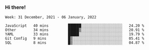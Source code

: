 ### Hi there!

<!--START_SECTION:waka-->
```text
Week: 31 December, 2021 - 06 January, 2022

JavaScript   40 mins         ██████░░░░░░░░░░░░░░░░░░░   24.20 % 
Other        34 mins         █████▒░░░░░░░░░░░░░░░░░░░   20.91 % 
YAML         33 mins         █████░░░░░░░░░░░░░░░░░░░░   19.79 % 
Git Config   9 mins          █▒░░░░░░░░░░░░░░░░░░░░░░░   05.41 % 
SQL          8 mins          █▒░░░░░░░░░░░░░░░░░░░░░░░   04.87 % 
```
<!--END_SECTION:waka-->
